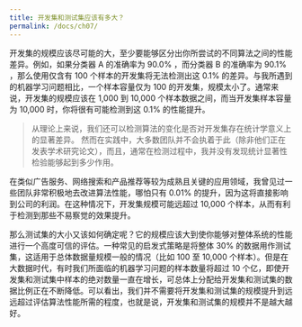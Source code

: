 ```yaml
---
title: 开发集和测试集应该有多大？
permalink: /docs/ch07/
---
```


开发集的规模应该尽可能的大，至少要能够区分出你所尝试的不同算法之间的性能差异。例如，如果分类器 A 的准确率为 90.0% ，而分类器 B 的准确率为 90.1% ，那么使用仅含有 100 个样本的开发集将无法检测出这 0.1% 的差异。与我所遇到的机器学习问题相比，一个样本容量仅为 100 的开发集，规模太小了。通常来说，开发集的规模应该在 1,000 到 10,000 个样本数据之间，而当开发集样本容量为 10,000 时，你将很有可能检测到这 0.1% 的性能提升。

> 从理论上来说，我们还可以检测算法的变化是否对开发集存在统计学意义上的显著差异。 然而在实践中，大多数团队并不会执着于此（除非他们正在发表学术研究论文），而且，通常在检测过程中，我并没有发现统计显著性检验能够起到多少作用。

在类似广告服务、网络搜索和产品推荐等较为成熟且关键的应用领域，我曾见过一些团队非常积极地去改进算法性能，哪怕只有 0.01% 的提升，因为这将直接影响到公司的利润。在这种情况下，开发集规模可能远超过 10,000 个样本，从而有利于检测到那些不易察觉的效果提升。

那么测试集的大小又该如何确定呢？它的规模应该大到使你能够对整体系统的性能进行一个高度可信的评估。一种常见的启发式策略是将整体 30% 的数据用作测试集，这适用于总体数据量规模一般的情况（比如 100 至 10,000 个样本）。但是在大数据时代，有时我们所面临的机器学习问题的样本数量将超过 10 个亿，即使开发集和测试集中样本的绝对数量一直在增长，可总体上分配给开发集和测试集的数据比例正在不断降低。可以看出，我们并不需要将开发集和测试集的规模提升到远远超过评估算法性能所需的程度，也就是说，开发集和测试集的规模并不是越大越好。
